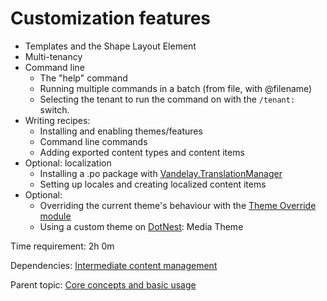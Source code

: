 # Customization features



- Templates and the Shape Layout Element
- Multi-tenancy
- Command line
	- The "help" command
	- Running multiple commands in a batch (from file, with @filename)
    - Selecting the tenant to run the command on with the `/tenant:` switch.
- Writing recipes:
	- Installing and enabling themes/features
	- Command line commands
	- Adding exported content types and content items
- Optional: localization
	- Installing a .po package with [Vandelay.TranslationManager](https://gallery.orchardproject.net/List/Modules/Orchard.Module.Vandelay.Industries)
	- Setting up locales and creating localized content items
- Optional:
	- Overriding the current theme's behaviour with the [Theme Override module](https://github.com/Lombiq/Orchard-Theme-Override)
	- Using a custom theme on [DotNest](https://dotnest.com/): Media Theme

Time requirement: 2h 0m

Dependencies: [Intermediate content management](IntermediateContentManagement)

Parent topic: [Core concepts and basic usage](./)